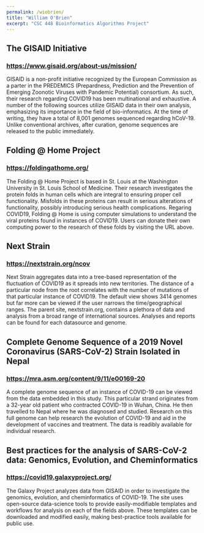 ```yaml
---
permalink: /wiobrien/
title: "William O'Brien"
excerpt: "CSC 448 Bioinformatics Algorithms Project"
---
```


## The GISAID Initiative
### https://www.gisaid.org/about-us/mission/

GISAID is a non-profit initiative recognized by the European Commission as a parter in the PREDEMICS (Prepardness, Prediction and the Prevention of Emerging Zoonotic Viruses with Pandemic Potential) consortium. As such, their research regarding COVID19 has been multinational and exhaustive. A number of the following sources utilize GISAID data in their own analysis, emphasizing its importance in the field of bio-informatics. At the time of writing, they have a total of 8,001 genomes sequenced regarding hCoV-19. Unlike conventional archives, after curation, genome sequences are released to the public immediately. 

## Folding @ Home Project
### https://foldingathome.org/

The Folding @ Home Project is based in St. Louis at the Washington University in St. Louis School of Medicine. Their research investigates the protein folds in human cells which are integral to ensuring proper cell functionality. Misfolds in these proteins can result in serious alterations of functionality, possibly introducing serious health complications. Regaring COVID19, Folding @ Home is using computer simulations to understand the viral proteins found in instances of COVID19. Users can donate their own computing power to the research of these folds by visiting the URL above. 

## Next Strain
### https://nextstrain.org/ncov

Next Strain aggregates data into a tree-based representation of the fluctuation of COVID19 as it spreads into new territories. The distance of a particular node from the root correlates with the number of mutations of that particular instance of COVID19. The default view shows 3414 genomes but far more can be viewed if the user narrows the time/geographical ranges. The parent site, nextstrain.org, contains a plethora of data and analysis from a broad range of international sources. Analyses and reports can be found for each datasource and genome.

## Complete Genome Sequence of a 2019 Novel Coronavirus (SARS-CoV-2) Strain Isolated in Nepal
### https://mra.asm.org/content/9/11/e00169-20

A complete genome sequence of an instance of COVID-19 can be viewed from the data embedded in this study. This particular strand originates from a 32-year old patient who contracted COVID-19 in Wuhan, China. He then travelled to Nepal where he was diagnosed and studied. Research on this full genome can help research the evolution of COVID-19 and aid in the development of vaccines and treatment. The data is readibly available for individual research.

## Best practices for the analysis of SARS-CoV-2 data: Genomics, Evolution, and Cheminformatics
### https://covid19.galaxyproject.org/

The Galaxy Project analyzes data from GISAID in order to investigate the genomics, evolution, and cheminformatics of COVID-19. The site uses open-source data-science tools to provide easily-modifiable templates and workflows for analysis on each of the fields above. These templates can be downloaded and modified easily, making best-practice tools available for public use.
